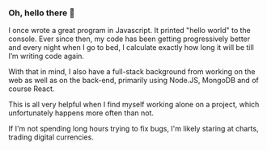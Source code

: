 ### Oh, hello there 👋

 
I once wrote a great program in Javascript. It printed "hello world" to the console. Ever since then, my code has been getting progressively better and every night when I go to bed, I calculate exactly how long it will be till I’m writing code again. 



With that in mind, I also have a full-stack background from working on the web as well as on the back-end, primarily using Node.JS, MongoDB and of course React.


This is all very helpful when I find myself working alone on a project, which unfortunately happens more often than not.


If I'm not spending long hours trying to fix bugs, I'm likely staring at charts, trading digital currencies.
<!--
**PenuelCodes/PenuelCodes** is a ✨ _special_ ✨ repository because its `README.md` (this file) appears on your GitHub profile.

Here are some ideas to get you started:

- 🔭 I’m currently working on ...
- 🌱 I’m currently learning ...
- 👯 I’m looking to collaborate on ...
- 🤔 I’m looking for help with ...
- 💬 Ask me about ...
- 📫 How to reach me: ...
- 😄 Pronouns: ...
- ⚡ Fun fact: ...
-->

